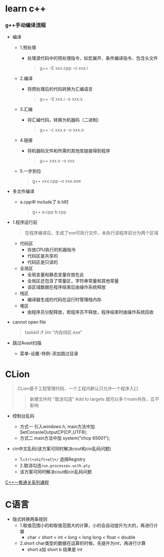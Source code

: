 # learn c++



### g++手动编译流程


+ 编译
  + 1.预处理
    + 处理源代码中的预处理指令，如宏展开、条件编译指令、包含头文件
      > g++ -E xxx.cpp -o xxx.i
  + 2.编译
    + 将预处理后的代码转换为汇编语言
      > g++ -S xxx.i -o xxx.s
  + 3.汇编
    + 将汇编代码，转换为机器码（二进制）
      > g++ -c xxx.s -o xxx.o
  + 4.链接
    + 将机器码文件和所需的其他库链接得到程序
      > g++ xxx.o -o xxx

  + 5.一步到位
    > g++ xxx.cpp -o xxx.exe


+ 多文件编译
  + a.cpp中 include了 b.h时
    > g++ a.cpp b.cpp










+ 1.程序运行前
  > 在程序编译后，生成了exe可执行文件，未执行该程序前分为两个区域
	+ 代码区
		- 存放CPU执行的机器指令
		- 代码区是共享的
		- 代码区是只读的
	+ 全局区
		- 全局变量和静态变量存放在此
		- 全局区还包含了常量区，字符串常量和其他常量
		- 该区域数据在程序结束后由操作系统释放
	+ 栈区
		- 编译器生成的代码在运行时管理栈内存
	+ 堆区
		- 由程序员分配释放，若程序员不释放，程序结束时由操作系统回收



+ cannot open file
  > taskkill /f /im "内存四区.exe"




+ 跳过Avast扫描
	+ 菜单-设置-特例-添加跳过目录



# CLion

> CLion基于工程管理代码，一个工程内默认只允许一个程序入口
>> 新建文件时 “取消勾选” Add to targets 就可以多个main共存，互不影响

+ 控制台乱码
  + 方式一 引入windows.h, main方法中加 SetConsoleOutputCP(CP_UTF8);
  + 方式二 main方法中加 system("chcp 65001");


+ cin中文乱码(该方案可同时解决cout和cin乱码问题)
	+ 1.`ctrl+shift+alt+/` 选择Registry
	+ 2.取消勾选`run.processes.with.pty`
	+ 该方案可同时解决cout和cin乱码问题
	









[C++一套通关系列课程](https://www.yuque.com/embheima/newcpp)





# C语言


+ 隐式转换两条规则
  + 1.取值范围小的和取值范围大的计算，小的会自动提升为大的，再进行计算
    + char < short < int < long < long long < float < double
  + 2.short char类型的数据在运算的时候，先提升为int，再进行计算
    + short a加 short b 结果是 int